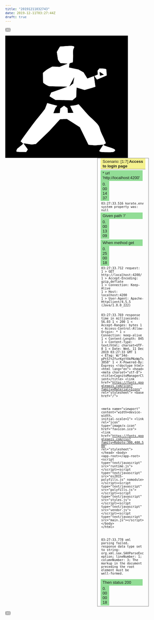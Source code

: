 ```yaml
---
title: "20191211032743"
date: 2019-12-11T03:27:44Z
draft: true
---
```


{{<rawhtml>}}
<!DOCTYPE html>
<html>

<head>
<META http-equiv="Content-Type" content="text/html; charset=UTF-8">

<META content="text/html; charset=UTF-8" http-equiv="Content-Type">

<style>
  body { font-family: sans-serif; font-size: small; } 
  table { border-collapse: collapse; } 
  table td { border: 1px solid gray; padding: 0.1em 0.2em; } 
  .scenario-heading { background-color: #F5F28F; padding: 0.2em 0.5em; border-bottom: 1px solid gray; } 
  .scenario-name { font-weight: bold; padding-left: 0.2em; } 
  .scenario { border: 1px solid gray; margin-bottom: 1em; } 
  .scenario-steps { padding-left: 0.2em; } 
  .scenario-steps-nested { padding-left: 2em; } 
  .step-row { margin: 0.2em 0; } 
  .step-cell { display: inline-block; width: 85%; padding: 0.2em 0.5em; } 
  .time-cell { background-color: #92DD96; display: inline-block; width: 10%; padding: 0.2em 0.5em; } 
  .preformatted { white-space: pre-wrap; font-family: monospace; padding-left: 0.2em; } 
  .passed { background-color: #92DD96; } 
  .failed { background-color: #F2928C; } 
  .skipped { background-color: #f5f28f; } 
  .passed_font { color: #92DD96; font-size: 15px; } 
  .failed_font { color: #F2928C; font-size: 15px; } 
  .skipped_font { color: #f5f28f; font-size: 15px; } 
  .passed_border { display: block; pading: 5px; border: 2px solid #92DD96; } 
  .failed_border { display: block; padding: 5px; border: 2px solid #F2928C; } 
  .skipped_border { display: block; padding: 5px; border: 2px solid #F5F28F; } 
  .sidenav { height: 100%; width: 290px; position: fixed; z-index: 1; top: 0; left: 0; background-color: #000; overflow-x: hidden; padding-top: 20px;} 
  .sidenav a { padding: 6px 6px 6px 16px; text-decoration: none; font-size: 15px; color: #000 !important; display: inline-block; border: 1px solid #111; } 
  .sidenav h2 { color: #fff; padding: 10px; } 
  .sidenav p { padding: 5px; font-size: 13px; } 
  .sidenav a:hover { color: #fff !important; } 
  .panel { position: relative; left: 5px; width: 20px !important; font-weight: 200; } 
  .scenario { margin-left: 300px; padding: 0px 10px; } 
  .accordion { color: blue !important; font-weight: 800; cursor: pointer; transition: 0.4s; text-decoration: underline blue; }
  .accordion_panel { display: none; }
  @media screen and (max-height: 450px) { 
    .sidenav { padding-top: 15px; }                                       
    .sidenav a { font-size: 18px; } 
  }
  .sidenav .svgHolder { width: 100px; height: 100px; }
  .embed img { width: 100%; }
</style>

<title>examples.users.users</title>
<script>window.onload = function() {
  var possibleModes = ['failed', 'skipped', 'passed'];
  var tests = {};
  var modeBorder = {};
  for (var mode of possibleModes) {
    tests[mode] = [];
    modeBorder[mode] = document.createElement('div');
    modeBorder[mode].classList.add(mode+'_border');
  }
  var sidenavDiv = document.createElement('div');
  sidenavDiv.classList.add('sidenav');
  document.body.appendChild(sidenavDiv);
  addKarateLogoToSidebar();
  sidenavDiv.innerHTML += '<h2>Test Suite Navigation</h2>';
  scenarios = document.getElementsByClassName('step-cell');
  for (i = 0; i < scenarios.length; i++) {
    scenarios[i].id = getIdForTest(i);
    scenarios[i].innerHTML = (getTextForTest(i) + ' : ' + scenarios[i].innerHTML);
    var mode = scenarios[i].classList[1];
    tests[mode].push(i);
  }
  for (var mode of possibleModes) {
    buildSidebarVerboseReport(mode);
    buildSidebarAnchors(mode);
    sidenavDiv.appendChild(modeBorder[mode]);
  }
  buildAccordions();

  function addKarateLogoToSidebar() {
    var imgContainer = document.createElement('div');
    sidenavDiv.appendChild(imgContainer);
    imgContainer.classList.add('svgHolder');
    var img = document.getElementsByTagName('svg');
    imgContainer.appendChild(img[0]);
    var box = img[0].getBBox();
    var viewBox = [box.x, box.y, box.width, box.height].join(" ");
    img[0].setAttribute("viewBox", viewBox);
    img[0].style.width = "100px";
    img[0].style.height = "100px";
  }

  function getIdForTest(i) {
    return('test_'+(i+1));
  }

  function getTextForTest(i) {
    return('Test '+(i+1));
  }

  function buildSidebarVerboseReport(mode) {
    var verboseReport = document.createElement('p');
    verboseReport.appendChild(document.createTextNode('# of ' + mode + ' tests: ' + tests[mode].length + '/' + scenarios.length));
    verboseReport.appendChild(document.createElement('br'));
    verboseReport.appendChild(document.createTextNode('('+((tests[mode].length/scenarios.length)*100).toFixed(2) + '%)'));
    verboseReport.classList.add(mode+'_font');
    modeBorder[mode].appendChild(verboseReport);
  }

  function buildSidebarAnchors(mode) {
    var suchTests = tests[mode];
    for (i = 0; i < suchTests.length; i++) {
      anchor = document.createElement('a');
      anchor.setAttribute('href', '#'+getIdForTest(suchTests[i]));
      anchor.appendChild(document.createTextNode(suchTests[i]+1));
      anchor.classList.add('panel');
      anchor.classList.add(mode);
      modeBorder[mode].appendChild(anchor);
      if ((i + 1) % 6 == 0) {
        modeBorder[mode].appendChild(document.createElement('br'));
      }
    }
    modeBorder[mode].appendChild(document.createElement('br'));
  }

  function buildAccordions(){
    var tables = document.getElementsByTagName('table');
    var preformatted = document.getElementsByClassName('preformatted');
    var embeds = document.getElementsByClassName('embed');
    buildAccordionForListOfItems(tables);
    buildAccordionForListOfItems(preformatted);
    buildAccordionForListOfItems(embeds);
    accordions = document.getElementsByClassName("accordion");
    for (i = 0; i < accordions.length; i++) {
        accordions[i].addEventListener("click", function() {
            this.classList.toggle("active");
            var panel = this.nextElementSibling;
            if (panel.style.display === "block") {
                panel.style.display = "none";
            } else {
                panel.style.display = "block";
            }
        });
    }

    function buildAccordionForListOfItems(items) {
      for(i=0;i<items.length;++i){
        items[i].classList.add('accordion_panel');
        step = items[i].previousElementSibling;
        step.classList.add('accordion');
      }      
    }

  }
}
</script>
</head>

<body>

<img>
<svg xmlns="http://www.w3.org/2000/svg" xmlns:xlink="http://www.w3.org/1999/xlink" height="398.65659109991606" id="svg" style="display: block;" version="1.1" width="400">
<g id="svgg">
<path d="M0.000 199.328 L 0.000 398.657 200.000 398.657 L 400.000 398.657 400.000 199.328 L 400.000 0.000 200.000 0.000 L 0.000 0.000 0.000 199.328 M219.702 34.054 C 225.630 35.194,226.037 35.949,223.570 41.235 C 221.114 46.497,221.238 45.307,221.158 64.316 C 221.090 80.267,220.754 86.327,219.888 87.192 C 219.800 87.281,218.053 87.793,216.006 88.330 C 209.236 90.106,209.403 89.894,208.595 97.763 C 208.245 101.164,207.982 103.968,208.010 103.996 C 208.038 104.023,214.982 105.503,223.441 107.285 L 238.822 110.524 247.162 115.223 L 255.503 119.922 261.619 129.986 C 264.983 135.522,267.785 140.050,267.845 140.050 C 267.906 140.050,272.680 138.238,278.454 136.024 C 284.228 133.809,289.005 132.050,289.069 132.114 C 289.225 132.270,294.248 166.657,294.130 166.756 C 293.401 167.371,259.609 177.339,258.795 177.180 C 258.230 177.069,252.175 175.261,245.340 173.161 C 238.505 171.061,232.860 169.392,232.795 169.452 C 232.730 169.513,232.387 176.552,232.033 185.096 C 231.678 193.640,231.353 200.653,231.311 200.682 C 231.269 200.711,228.478 203.021,225.110 205.815 L 218.985 210.896 214.194 210.734 C 211.560 210.644,199.127 210.412,186.566 210.217 L 163.728 209.863 156.339 205.298 C 152.275 202.787,147.930 200.115,146.683 199.361 C 143.942 197.701,143.914 198.548,146.935 191.929 C 148.321 188.894,149.454 186.214,149.454 185.974 C 149.454 185.698,159.360 182.093,176.467 176.144 C 192.144 170.693,203.102 166.718,202.579 166.672 C 200.369 166.478,149.302 165.211,146.579 165.281 C 141.425 165.416,129.815 159.629,124.030 154.042 C 123.383 153.417,122.362 121.981,122.971 121.426 C 130.986 114.118,135.945 110.552,144.637 105.848 L 153.421 101.093 165.534 101.575 C 176.105 101.996,177.770 101.996,178.622 101.571 C 179.158 101.303,185.050 98.847,191.715 96.114 L 203.833 91.143 192.345 90.398 C 186.026 89.988,180.619 89.657,180.328 89.662 C 179.571 89.677,172.268 79.486,171.944 77.963 C 171.801 77.292,170.887 71.436,169.913 64.951 L 168.142 53.159 173.310 44.380 C 177.330 37.552,178.631 35.596,179.164 35.580 C 179.541 35.568,186.348 35.047,194.291 34.421 C 209.638 33.212,214.923 33.136,219.702 34.054 M321.914 107.830 C 325.500 108.175,327.847 108.808,329.021 109.747 C 329.740 110.322,330.117 114.088,330.904 128.568 L 330.982 130.016 315.533 136.548 C 307.036 140.140,299.833 143.159,299.526 143.257 C 298.866 143.468,290.570 131.781,291.060 131.332 C 291.221 131.184,293.619 130.199,296.390 129.141 C 299.160 128.083,301.507 127.170,301.605 127.111 C 301.703 127.052,301.605 124.234,301.387 120.849 C 301.169 117.463,301.083 114.542,301.195 114.358 C 301.308 114.173,302.661 112.475,304.203 110.585 L 307.007 107.149 312.781 107.328 C 315.957 107.427,320.067 107.653,321.914 107.830 M307.750 119.815 C 307.857 120.693,308.128 123.526,308.351 126.113 C 308.575 128.699,308.804 130.873,308.861 130.945 C 309.002 131.122,321.748 127.500,321.731 127.288 C 321.712 127.059,308.151 118.220,307.819 118.220 C 307.673 118.220,307.642 118.938,307.750 119.815 M218.839 146.803 C 215.531 153.156,211.921 160.067,210.818 162.160 L 208.811 165.966 215.358 160.876 L 221.905 155.785 222.095 153.518 C 222.200 152.270,222.908 148.098,223.670 144.247 C 225.806 133.443,225.790 133.452,218.839 146.803 M145.232 222.299 C 149.494 223.573,156.532 225.482,160.873 226.542 C 165.214 227.601,168.947 228.563,169.170 228.680 C 169.430 228.817,168.549 230.099,166.680 232.301 L 163.787 235.709 160.334 244.333 L 156.881 252.957 167.357 252.717 C 173.119 252.585,177.852 252.458,177.875 252.435 C 177.897 252.412,178.243 249.144,178.643 245.172 C 179.304 238.620,179.440 237.889,180.121 237.280 C 180.533 236.910,183.309 234.829,186.289 232.655 L 191.707 228.703 197.391 232.730 L 203.075 236.757 203.671 244.407 C 203.999 248.615,204.290 252.057,204.317 252.057 C 204.344 252.057,208.466 252.010,213.477 251.953 L 222.588 251.850 217.125 240.534 C 214.120 234.311,211.707 229.170,211.762 229.109 C 211.818 229.048,215.391 228.645,219.702 228.212 C 227.032 227.476,227.903 227.315,233.146 225.719 C 236.229 224.781,238.958 224.013,239.210 224.013 C 239.462 224.013,245.932 231.153,253.588 239.878 C 270.484 259.137,270.606 259.266,282.116 270.028 C 302.901 289.463,305.730 293.102,308.774 304.315 C 310.748 311.584,311.586 313.647,318.725 328.799 C 322.431 336.667,325.820 344.482,327.108 348.130 C 328.336 351.609,328.714 350.970,323.684 353.919 C 321.886 354.973,320.412 356.014,320.409 356.232 C 320.389 357.538,324.768 359.358,339.263 364.069 C 357.990 370.156,361.112 372.439,356.742 376.855 C 353.603 380.027,351.415 380.354,333.333 380.349 C 314.818 380.344,309.807 379.808,307.733 377.609 C 306.271 376.058,305.787 377.078,313.374 365.707 C 317.082 360.150,320.067 355.564,320.007 355.515 C 319.948 355.466,313.778 356.006,306.297 356.715 L 292.695 358.004 282.284 357.120 C 276.558 356.634,271.721 356.118,271.537 355.973 C 271.352 355.829,264.938 342.884,257.283 327.208 L 243.366 298.706 222.355 285.350 L 201.343 271.994 192.611 272.195 C 187.809 272.305,182.696 272.487,181.249 272.599 L 178.619 272.803 161.056 292.153 L 143.492 311.503 121.623 332.494 L 99.754 353.484 93.174 354.315 L 86.595 355.145 72.981 353.207 C 65.493 352.141,59.323 351.314,59.271 351.369 C 59.218 351.424,62.415 355.841,66.376 361.185 C 70.337 366.529,73.534 371.068,73.481 371.273 C 73.427 371.477,72.250 373.413,70.865 375.573 L 68.346 379.502 55.080 379.479 C 34.912 379.445,34.513 379.279,37.452 372.145 C 38.856 368.736,39.297 368.246,44.668 364.135 C 53.958 357.025,57.283 354.177,58.122 352.608 C 58.380 352.126,57.726 351.435,54.322 348.590 C 52.060 346.700,50.222 344.912,50.238 344.617 C 50.325 342.927,96.399 280.047,104.324 270.803 C 108.729 265.665,116.189 256.441,120.902 250.305 L 129.471 239.150 132.543 231.330 C 134.232 227.029,135.869 222.716,136.180 221.746 C 136.872 219.589,135.983 219.535,145.232 222.299 " fill="#000000" fill-rule="evenodd" id="path0" stroke="none"></path>
<path d="M155.584 101.323 C 155.907 101.408,156.436 101.408,156.759 101.323 C 157.082 101.239,156.818 101.169,156.171 101.169 C 155.525 101.169,155.260 101.239,155.584 101.323 M164.316 101.659 C 164.639 101.743,165.168 101.743,165.491 101.659 C 165.814 101.574,165.550 101.505,164.903 101.505 C 164.257 101.505,163.992 101.574,164.316 101.659 M173.384 101.995 C 173.707 102.079,174.236 102.079,174.559 101.995 C 174.882 101.910,174.618 101.841,173.971 101.841 C 173.325 101.841,173.060 101.910,173.384 101.995 M122.664 127.288 C 122.664 127.935,122.733 128.199,122.818 127.876 C 122.902 127.552,122.902 127.024,122.818 126.700 C 122.733 126.377,122.664 126.641,122.664 127.288 M123.007 137.196 C 123.010 137.935,123.079 138.197,123.159 137.779 C 123.240 137.362,123.237 136.757,123.153 136.436 C 123.069 136.115,123.003 136.457,123.007 137.196 M123.336 147.103 C 123.336 147.750,123.405 148.014,123.489 147.691 C 123.574 147.368,123.574 146.839,123.489 146.516 C 123.405 146.192,123.336 146.457,123.336 147.103 M145.008 165.141 C 145.426 165.221,146.030 165.218,146.352 165.134 C 146.673 165.050,146.331 164.984,145.592 164.988 C 144.853 164.992,144.590 165.061,145.008 165.141 M157.095 165.476 C 157.510 165.556,158.191 165.556,158.606 165.476 C 159.022 165.396,158.682 165.331,157.851 165.331 C 157.019 165.331,156.679 165.396,157.095 165.476 M169.694 165.816 C 170.204 165.893,170.960 165.891,171.373 165.812 C 171.786 165.732,171.369 165.669,170.445 165.671 C 169.521 165.674,169.183 165.739,169.694 165.816 M182.284 166.148 C 182.699 166.228,183.380 166.228,183.795 166.148 C 184.211 166.068,183.871 166.002,183.039 166.002 C 182.208 166.002,181.868 166.068,182.284 166.148 M194.883 166.488 C 195.393 166.565,196.149 166.563,196.562 166.483 C 196.975 166.404,196.558 166.340,195.634 166.343 C 194.710 166.345,194.372 166.411,194.883 166.488 M231.816 187.406 C 231.816 188.052,231.885 188.317,231.970 187.993 C 232.054 187.670,232.054 187.141,231.970 186.818 C 231.885 186.495,231.816 186.759,231.816 187.406 M176.567 210.150 C 177.163 210.224,178.221 210.225,178.918 210.153 C 179.615 210.080,179.127 210.019,177.834 210.018 C 176.541 210.016,175.971 210.076,176.567 210.150 M196.718 210.486 C 197.314 210.560,198.372 210.561,199.069 210.489 C 199.766 210.416,199.278 210.355,197.985 210.354 C 196.692 210.352,196.122 210.412,196.718 210.486 M216.713 210.820 C 217.224 210.898,217.979 210.895,218.393 210.816 C 218.806 210.736,218.388 210.673,217.464 210.675 C 216.541 210.678,216.203 210.743,216.713 210.820 M206.458 252.132 C 207.054 252.206,208.112 252.207,208.809 252.134 C 209.505 252.062,209.018 252.001,207.725 251.999 C 206.432 251.998,205.861 252.057,206.458 252.132 M166.835 252.798 C 167.250 252.878,167.930 252.878,168.346 252.798 C 168.762 252.718,168.421 252.652,167.590 252.652 C 166.759 252.652,166.419 252.718,166.835 252.798 M271.201 259.950 C 272.297 261.058,273.270 261.965,273.363 261.965 C 273.455 261.965,272.633 261.058,271.537 259.950 C 270.440 258.841,269.467 257.935,269.375 257.935 C 269.282 257.935,270.104 258.841,271.201 259.950 M190.348 272.278 C 190.766 272.358,191.370 272.355,191.692 272.271 C 192.013 272.187,191.671 272.121,190.932 272.125 C 190.193 272.129,189.930 272.198,190.348 272.278 M179.937 272.614 C 180.355 272.694,180.959 272.691,181.280 272.607 C 181.601 272.523,181.259 272.457,180.521 272.461 C 179.782 272.465,179.519 272.533,179.937 272.614 M139.531 315.113 L 138.203 316.541 139.631 315.213 C 140.958 313.978,141.212 313.686,140.958 313.686 C 140.903 313.686,140.261 314.328,139.531 315.113 M130.799 323.510 L 129.471 324.937 130.898 323.609 C 132.226 322.375,132.480 322.082,132.226 322.082 C 132.171 322.082,131.529 322.725,130.799 323.510 M122.066 331.906 L 120.739 333.333 122.166 332.006 C 123.494 330.771,123.748 330.479,123.494 330.479 C 123.439 330.479,122.797 331.121,122.066 331.906 M113.670 339.966 L 112.343 341.394 113.770 340.066 C 115.097 338.832,115.352 338.539,115.098 338.539 C 115.043 338.539,114.400 339.181,113.670 339.966 M104.938 348.363 L 103.610 349.790 105.038 348.462 C 106.365 347.228,106.619 346.935,106.365 346.935 C 106.311 346.935,105.668 347.578,104.938 348.363 M43.254 379.426 C 44.416 379.492,46.229 379.491,47.284 379.425 C 48.339 379.359,47.389 379.305,45.172 379.305 C 42.955 379.306,42.092 379.360,43.254 379.426 M323.510 380.416 C 323.833 380.501,324.362 380.501,324.685 380.416 C 325.008 380.332,324.744 380.263,324.097 380.263 C 323.451 380.263,323.186 380.332,323.510 380.416 " fill="#3e3e3e" fill-rule="evenodd" id="path1" stroke="none"></path>
<path d="M210.501 33.493 C 211.105 33.568,212.012 33.566,212.517 33.489 C 213.021 33.413,212.527 33.352,211.419 33.353 C 210.311 33.355,209.898 33.418,210.501 33.493 M153.568 101.323 C 153.892 101.408,154.421 101.408,154.744 101.323 C 155.067 101.239,154.803 101.169,154.156 101.169 C 153.510 101.169,153.245 101.239,153.568 101.323 M171.369 101.995 C 171.692 102.079,172.221 102.079,172.544 101.995 C 172.867 101.910,172.603 101.841,171.956 101.841 C 171.310 101.841,171.045 101.910,171.369 101.995 M317.300 107.710 C 317.718 107.791,318.323 107.788,318.644 107.703 C 318.965 107.619,318.623 107.554,317.884 107.557 C 317.145 107.561,316.883 107.630,317.300 107.710 M122.671 125.105 C 122.674 125.844,122.743 126.107,122.824 125.689 C 122.904 125.271,122.901 124.666,122.817 124.345 C 122.733 124.024,122.667 124.366,122.671 125.105 M123.000 135.013 C 123.000 135.659,123.069 135.924,123.153 135.600 C 123.238 135.277,123.238 134.748,123.153 134.425 C 123.069 134.102,123.000 134.366,123.000 135.013 M123.342 144.920 C 123.346 145.659,123.415 145.922,123.495 145.504 C 123.576 145.086,123.573 144.482,123.489 144.161 C 123.404 143.840,123.339 144.181,123.342 144.920 M147.355 165.140 C 147.771 165.221,148.451 165.221,148.866 165.140 C 149.282 165.060,148.942 164.995,148.111 164.995 C 147.280 164.995,146.940 165.060,147.355 165.140 M159.782 165.476 C 160.197 165.556,160.877 165.556,161.293 165.476 C 161.709 165.396,161.369 165.331,160.537 165.331 C 159.706 165.331,159.366 165.396,159.782 165.476 M172.544 165.812 C 172.960 165.892,173.640 165.892,174.055 165.812 C 174.471 165.732,174.131 165.667,173.300 165.667 C 172.469 165.667,172.128 165.732,172.544 165.812 M185.143 166.152 C 185.654 166.229,186.409 166.227,186.822 166.147 C 187.235 166.068,186.818 166.005,185.894 166.007 C 184.971 166.010,184.633 166.075,185.143 166.152 M197.733 166.484 C 198.149 166.564,198.829 166.564,199.244 166.484 C 199.660 166.404,199.320 166.338,198.489 166.338 C 197.657 166.338,197.317 166.404,197.733 166.484 M232.152 177.330 C 232.152 177.976,232.221 178.241,232.305 177.918 C 232.390 177.594,232.390 177.065,232.305 176.742 C 232.221 176.419,232.152 176.683,232.152 177.330 M231.480 193.787 C 231.480 194.433,231.549 194.698,231.634 194.374 C 231.718 194.051,231.718 193.522,231.634 193.199 C 231.549 192.876,231.480 193.140,231.480 193.787 M181.108 210.152 C 181.801 210.225,182.935 210.225,183.627 210.152 C 184.320 210.080,183.753 210.021,182.368 210.021 C 180.982 210.021,180.416 210.080,181.108 210.152 M201.259 210.488 C 201.952 210.561,203.086 210.561,203.778 210.488 C 204.471 210.416,203.904 210.356,202.519 210.356 C 201.134 210.356,200.567 210.416,201.259 210.488 M210.999 252.134 C 211.692 252.206,212.825 252.206,213.518 252.134 C 214.211 252.061,213.644 252.002,212.259 252.002 C 210.873 252.002,210.306 252.061,210.999 252.134 M169.525 252.798 C 169.943 252.879,170.548 252.876,170.869 252.792 C 171.190 252.708,170.848 252.642,170.109 252.646 C 169.370 252.649,169.108 252.718,169.525 252.798 M157.767 253.134 C 158.182 253.214,158.862 253.214,159.278 253.134 C 159.694 253.054,159.353 252.988,158.522 252.988 C 157.691 252.988,157.351 253.054,157.767 253.134 M198.409 271.942 C 198.826 272.022,199.431 272.019,199.752 271.935 C 200.073 271.851,199.731 271.785,198.992 271.789 C 198.254 271.793,197.991 271.862,198.409 271.942 M187.997 272.278 C 188.415 272.358,189.020 272.355,189.341 272.271 C 189.662 272.187,189.320 272.121,188.581 272.125 C 187.842 272.129,187.579 272.198,187.997 272.278 M141.876 312.762 L 140.890 313.854 141.982 312.867 C 142.999 311.948,143.227 311.671,142.968 311.671 C 142.910 311.671,142.419 312.162,141.876 312.762 M133.144 321.159 L 132.158 322.250 133.249 321.264 C 134.267 320.344,134.495 320.067,134.236 320.067 C 134.178 320.067,133.687 320.558,133.144 321.159 M124.412 329.555 L 123.426 330.647 124.517 329.660 C 125.535 328.741,125.763 328.463,125.504 328.463 C 125.446 328.463,124.955 328.955,124.412 329.555 M116.016 337.615 L 115.029 338.707 116.121 337.721 C 117.138 336.801,117.367 336.524,117.107 336.524 C 117.050 336.524,116.558 337.015,116.016 337.615 M107.284 346.012 L 106.297 347.103 107.389 346.117 C 108.406 345.197,108.635 344.920,108.375 344.920 C 108.317 344.920,107.826 345.411,107.284 346.012 M50.979 379.426 C 52.140 379.492,53.954 379.491,55.009 379.425 C 56.064 379.359,55.113 379.305,52.897 379.305 C 50.680 379.306,49.817 379.360,50.979 379.426 M325.693 380.422 C 326.108 380.502,326.788 380.502,327.204 380.422 C 327.620 380.342,327.280 380.276,326.448 380.276 C 325.617 380.276,325.277 380.342,325.693 380.422 M340.974 380.416 C 341.297 380.501,341.826 380.501,342.149 380.416 C 342.473 380.332,342.208 380.263,341.562 380.263 C 340.915 380.263,340.651 380.332,340.974 380.416 " fill="#7c7c7c" fill-rule="evenodd" id="path2" stroke="none"></path>
<path d="M220.746 50.378 C 220.746 51.209,220.812 51.549,220.892 51.134 C 220.972 50.718,220.972 50.038,220.892 49.622 C 220.812 49.207,220.746 49.547,220.746 50.378 M221.075 57.263 C 221.079 58.002,221.148 58.264,221.228 57.847 C 221.309 57.429,221.306 56.824,221.222 56.503 C 221.137 56.182,221.072 56.524,221.075 57.263 M221.075 73.048 C 221.079 73.787,221.148 74.049,221.228 73.632 C 221.309 73.214,221.306 72.609,221.222 72.288 C 221.137 71.967,221.072 72.309,221.075 73.048 M160.457 101.665 C 160.875 101.745,161.480 101.742,161.801 101.658 C 162.122 101.574,161.780 101.508,161.041 101.512 C 160.302 101.516,160.040 101.585,160.457 101.665 M169.189 102.001 C 169.607 102.081,170.212 102.078,170.533 101.994 C 170.854 101.910,170.512 101.844,169.773 101.848 C 169.034 101.852,168.772 101.920,169.189 102.001 M313.944 107.716 C 314.548 107.791,315.454 107.789,315.959 107.713 C 316.464 107.636,315.970 107.575,314.861 107.577 C 313.753 107.579,313.340 107.641,313.944 107.716 M122.664 122.922 C 122.664 123.568,122.733 123.833,122.818 123.510 C 122.902 123.186,122.902 122.657,122.818 122.334 C 122.733 122.011,122.664 122.275,122.664 122.922 M123.013 132.662 C 123.013 133.493,123.079 133.833,123.159 133.417 C 123.239 133.002,123.239 132.322,123.159 131.906 C 123.079 131.490,123.013 131.830,123.013 132.662 M123.342 142.569 C 123.346 143.308,123.415 143.571,123.495 143.153 C 123.576 142.735,123.573 142.131,123.489 141.810 C 123.404 141.489,123.339 141.830,123.342 142.569 M123.620 152.373 C 123.606 153.147,123.713 153.855,123.859 153.945 C 124.005 154.035,124.070 153.553,124.003 152.873 C 123.819 151.015,123.650 150.793,123.620 152.373 M150.210 165.144 C 150.718 165.221,151.549 165.221,152.057 165.144 C 152.565 165.067,152.149 165.004,151.134 165.004 C 150.118 165.004,149.702 165.067,150.210 165.144 M162.636 165.480 C 163.144 165.557,163.976 165.557,164.484 165.480 C 164.992 165.403,164.576 165.340,163.560 165.340 C 162.544 165.340,162.128 165.403,162.636 165.480 M175.399 165.816 C 175.907 165.893,176.738 165.893,177.246 165.816 C 177.754 165.739,177.338 165.676,176.322 165.676 C 175.306 165.676,174.891 165.739,175.399 165.816 M188.166 166.152 C 188.676 166.229,189.432 166.227,189.845 166.147 C 190.258 166.068,189.840 166.005,188.917 166.007 C 187.993 166.010,187.655 166.075,188.166 166.152 M200.588 166.487 C 201.096 166.564,201.927 166.564,202.435 166.487 C 202.943 166.410,202.527 166.347,201.511 166.347 C 200.495 166.347,200.080 166.410,200.588 166.487 M232.152 175.315 C 232.152 175.961,232.221 176.226,232.305 175.903 C 232.390 175.579,232.390 175.050,232.305 174.727 C 232.221 174.404,232.152 174.668,232.152 175.315 M231.823 183.543 C 231.826 184.282,231.895 184.545,231.976 184.127 C 232.056 183.709,232.053 183.105,231.969 182.784 C 231.885 182.463,231.819 182.804,231.823 183.543 M231.480 191.772 C 231.480 192.418,231.549 192.683,231.634 192.359 C 231.718 192.036,231.718 191.507,231.634 191.184 C 231.549 190.861,231.480 191.125,231.480 191.772 M165.491 209.818 C 166.276 209.888,167.561 209.888,168.346 209.818 C 169.131 209.747,168.489 209.689,166.919 209.689 C 165.348 209.689,164.706 209.747,165.491 209.818 M185.987 210.154 C 186.777 210.225,187.986 210.224,188.674 210.152 C 189.362 210.080,188.715 210.022,187.238 210.023 C 185.760 210.024,185.197 210.083,185.987 210.154 M206.138 210.490 C 206.928 210.561,208.137 210.560,208.825 210.488 C 209.513 210.415,208.866 210.357,207.389 210.359 C 205.911 210.360,205.348 210.419,206.138 210.490 M215.869 252.135 C 216.654 252.206,217.939 252.206,218.724 252.135 C 219.509 252.064,218.866 252.007,217.296 252.007 C 215.726 252.007,215.084 252.064,215.869 252.135 M172.045 252.802 C 172.555 252.879,173.311 252.877,173.724 252.797 C 174.137 252.718,173.720 252.654,172.796 252.657 C 171.872 252.659,171.534 252.725,172.045 252.802 M160.626 253.138 C 161.136 253.215,161.892 253.213,162.305 253.133 C 162.718 253.053,162.301 252.990,161.377 252.993 C 160.453 252.995,160.115 253.061,160.626 253.138 M195.718 271.941 C 196.134 272.022,196.814 272.022,197.229 271.941 C 197.645 271.861,197.305 271.796,196.474 271.796 C 195.642 271.796,195.302 271.861,195.718 271.941 M185.306 272.277 C 185.722 272.357,186.402 272.357,186.818 272.277 C 187.233 272.197,186.893 272.132,186.062 272.132 C 185.231 272.132,184.891 272.197,185.306 272.277 M293.871 281.612 C 295.989 283.736,297.798 285.474,297.890 285.474 C 297.982 285.474,296.325 283.736,294.207 281.612 C 292.088 279.488,290.280 277.750,290.187 277.750 C 290.095 277.750,291.752 279.488,293.871 281.612 M135.684 318.556 C 134.869 319.387,134.277 320.067,134.369 320.067 C 134.461 320.067,135.204 319.387,136.020 318.556 C 136.836 317.725,137.428 317.045,137.335 317.045 C 137.243 317.045,136.500 317.725,135.684 318.556 M126.952 326.952 C 126.136 327.783,125.544 328.463,125.637 328.463 C 125.729 328.463,126.472 327.783,127.288 326.952 C 128.104 326.121,128.696 325.441,128.603 325.441 C 128.511 325.441,127.768 326.121,126.952 326.952 M118.372 335.264 L 117.045 336.692 118.472 335.364 C 119.799 334.130,120.054 333.837,119.799 333.837 C 119.745 333.837,119.102 334.479,118.372 335.264 M109.824 343.409 C 109.008 344.240,108.416 344.920,108.508 344.920 C 108.601 344.920,109.344 344.240,110.160 343.409 C 110.975 342.578,111.567 341.898,111.475 341.898 C 111.383 341.898,110.639 342.578,109.824 343.409 M101.092 351.805 C 100.276 352.636,99.684 353.317,99.776 353.317 C 99.869 353.317,100.612 352.636,101.427 351.805 C 102.243 350.974,102.835 350.294,102.743 350.294 C 102.650 350.294,101.907 350.974,101.092 351.805 M58.858 379.426 C 60.105 379.491,62.145 379.491,63.392 379.426 C 64.639 379.362,63.619 379.309,61.125 379.309 C 58.631 379.309,57.611 379.362,58.858 379.426 M330.898 380.435 C 332.699 380.495,335.647 380.495,337.448 380.435 C 339.249 380.375,337.775 380.325,334.173 380.325 C 330.571 380.325,329.097 380.375,330.898 380.435 " fill="#b3b3b3" fill-rule="evenodd" id="path3" stroke="none"></path>
<path d="M193.022 34.729 C 185.120 35.341,178.605 35.901,178.543 35.973 C 177.227 37.504,168.507 53.111,168.553 53.851 C 168.586 54.376,169.442 60.238,170.456 66.876 L 172.299 78.947 175.863 83.890 C 177.824 86.609,179.529 88.945,179.652 89.082 C 179.776 89.219,184.783 89.639,190.778 90.014 C 206.633 91.007,206.484 90.300,192.084 96.182 C 185.355 98.930,179.395 101.428,178.841 101.731 C 177.915 102.238,176.843 102.246,165.575 101.828 L 153.317 101.372 144.677 106.062 C 136.091 110.723,135.996 110.786,129.479 116.249 L 122.922 121.746 122.935 125.105 C 122.972 134.712,123.872 153.570,124.313 153.984 C 128.558 157.969,142.738 165.901,144.106 165.056 C 144.532 164.792,202.044 166.218,203.273 166.522 C 204.006 166.704,198.626 168.687,177.146 176.154 L 150.096 185.558 147.298 191.649 L 144.500 197.741 154.101 203.680 L 163.703 209.619 191.371 210.105 L 219.038 210.591 224.968 205.660 C 228.230 202.948,230.960 200.680,231.035 200.620 C 231.110 200.560,231.444 193.822,231.779 185.646 C 232.113 177.470,232.430 170.382,232.482 169.894 L 232.578 169.007 245.676 173.030 C 252.880 175.243,259.076 177.057,259.446 177.061 C 260.221 177.070,293.224 166.947,293.649 166.570 C 293.937 166.315,289.255 133.026,288.870 132.592 C 288.754 132.461,283.976 134.150,278.251 136.345 C 272.526 138.541,267.738 140.234,267.610 140.110 C 267.482 139.985,264.669 135.427,261.357 129.981 L 255.337 120.080 246.959 115.372 L 238.582 110.663 223.239 107.473 L 207.897 104.282 207.895 103.283 C 207.888 100.076,209.021 91.470,209.527 90.896 C 210.426 89.873,212.898 88.810,216.289 87.989 C 218.044 87.564,219.578 87.067,219.698 86.884 C 220.702 85.352,221.489 70.409,221.117 59.950 C 220.648 46.793,220.662 46.678,223.413 41.065 C 225.309 37.198,225.345 36.295,223.644 35.415 C 219.813 33.434,212.001 33.259,193.022 34.729 M304.171 110.885 L 301.206 114.609 301.617 120.799 C 301.859 124.432,301.904 127.097,301.728 127.251 C 301.563 127.395,299.059 128.402,296.163 129.489 L 290.899 131.466 291.995 132.987 C 292.598 133.824,294.410 136.436,296.022 138.791 C 297.635 141.146,299.078 143.073,299.229 143.073 C 299.498 143.073,330.520 130.045,330.715 129.850 C 330.822 129.743,329.943 115.677,329.614 112.226 L 329.411 110.095 327.678 109.307 C 325.553 108.340,322.079 107.907,314.358 107.643 C 311.125 107.532,308.178 107.379,307.809 107.301 C 307.285 107.191,306.484 107.980,304.171 110.885 M315.029 122.527 C 322.759 127.584,322.255 127.228,322.018 127.464 C 321.744 127.738,308.920 131.367,308.768 131.214 C 308.661 131.107,307.338 118.904,307.311 117.780 C 307.303 117.449,306.716 117.088,315.029 122.527 M225.255 136.471 C 225.146 137.643,224.531 141.232,223.889 144.448 C 223.247 147.663,222.546 151.578,222.332 153.148 C 222.118 154.718,221.918 156.025,221.887 156.052 C 220.617 157.170,208.771 166.230,208.688 166.147 C 208.530 165.989,225.029 134.341,225.270 134.341 C 225.371 134.341,225.364 135.300,225.255 136.471 M136.898 220.278 C 136.834 220.393,136.522 221.318,136.206 222.334 C 135.889 223.350,134.280 227.586,132.629 231.746 L 129.629 239.312 120.983 250.554 C 116.229 256.738,108.764 265.965,104.395 271.059 C 97.105 279.560,75.110 309.406,50.810 343.770 L 50.080 344.803 54.427 348.411 C 58.041 351.411,58.721 352.117,58.460 352.604 C 57.814 353.811,53.028 358.008,47.019 362.636 C 43.602 365.268,40.403 367.761,39.910 368.177 C 38.625 369.262,36.542 374.459,36.674 376.252 C 36.886 379.139,37.077 379.177,51.554 379.177 C 58.426 379.177,64.940 379.269,66.030 379.381 L 68.010 379.585 70.613 375.538 C 72.045 373.312,73.216 371.331,73.216 371.135 C 73.216 370.940,69.959 366.380,65.977 361.002 C 61.996 355.624,58.797 351.167,58.868 351.096 C 58.939 351.025,65.256 351.863,72.907 352.958 L 86.818 354.949 93.143 354.144 L 99.467 353.338 101.491 351.464 C 124.143 330.493,144.356 310.255,161.277 291.604 C 176.058 275.312,178.859 272.376,179.621 272.377 C 180.116 272.377,185.156 272.213,190.821 272.011 L 201.121 271.644 221.887 284.806 C 233.309 292.045,242.909 298.217,243.222 298.522 C 243.534 298.827,249.995 311.763,257.578 327.270 C 265.161 342.776,271.479 355.576,271.619 355.715 C 271.758 355.853,276.456 356.372,282.059 356.866 L 292.246 357.766 305.655 356.525 C 313.030 355.843,319.406 355.329,319.824 355.384 C 320.589 355.484,327.792 351.529,327.792 351.009 C 327.792 349.585,324.083 340.831,317.424 326.536 C 311.162 313.096,310.362 311.097,308.644 304.615 C 305.661 293.363,302.778 289.662,281.444 269.692 C 270.035 259.013,270.832 259.857,253.610 240.240 C 245.796 231.340,239.227 224.117,239.013 224.189 C 231.190 226.831,227.008 227.750,219.647 228.447 C 215.491 228.841,212.054 229.187,212.010 229.216 C 211.965 229.245,214.355 234.299,217.320 240.446 C 220.285 246.594,222.614 251.721,222.495 251.840 C 222.376 251.960,218.173 252.057,213.154 252.057 L 204.030 252.057 203.470 245.172 C 203.161 241.385,202.897 237.972,202.882 237.587 C 202.847 236.685,192.016 228.862,191.360 229.264 C 190.165 229.996,179.982 237.568,179.803 237.857 C 179.689 238.042,179.275 241.338,178.883 245.182 C 178.491 249.026,178.074 252.266,177.958 252.382 C 177.684 252.654,157.173 253.338,156.917 253.083 C 156.811 252.977,158.282 248.981,160.186 244.203 L 163.648 235.515 166.467 232.210 L 169.287 228.904 159.118 226.310 C 153.526 224.883,146.265 222.895,142.983 221.892 C 139.700 220.889,136.962 220.162,136.898 220.278 M313.406 365.995 C 306.237 376.762,306.676 375.875,307.788 377.333 C 309.368 379.404,312.860 379.835,330.068 380.080 C 349.524 380.357,353.407 379.886,356.373 376.888 C 360.619 372.598,357.645 370.228,341.562 365.086 C 327.249 360.511,322.338 358.614,320.543 356.969 L 319.843 356.327 313.406 365.995 " fill="#ffffff" fill-rule="evenodd" id="path4" stroke="none"></path>
</g>
</svg>
</img><div>
<div class="scenario">
<div class="scenario-heading">
<span class="scenario-keyword">Scenario: [1:7]</span><span class="scenario-name">Access to login page</span>
</div>
<div class="step-row">
<div class="step-cell passed">* url 'http://localhost:4200'</div>
<div class="time-cell passed">0.001437</div>
</div>
<div class="preformatted">03:27:33.516 karate.env system property was: null</div>
<div class="step-row">
<div class="step-cell passed">Given path '/'</div>
<div class="time-cell passed">0.001309</div>
</div>
<div class="step-row">
<div class="step-cell passed">When method get</div>
<div class="time-cell passed">0.250018</div>
</div>
<div class="preformatted">03:27:33.712 request:
1 &gt; GET http://localhost:4200/
1 &gt; Accept-Encoding: gzip,deflate
1 &gt; Connection: Keep-Alive
1 &gt; Host: localhost:4200
1 &gt; User-Agent: Apache-HttpClient/4.5.5 (Java/1.8.0_222)

03:27:33.769 response time in milliseconds: 56.03
1 &lt; 200
1 &lt; Accept-Ranges: bytes
1 &lt; Access-Control-Allow-Origin: *
1 &lt; Connection: keep-alive
1 &lt; Content-Length: 845
1 &lt; Content-Type: text/html; charset=UTF-8
1 &lt; Date: Wed, 11 Dec 2019 03:27:33 GMT
1 &lt; ETag: W/"34d-pPt57+ZfurKgtYXkPNzWpTs38S8"
1 &lt; X-Powered-By: Express
&lt;!doctype html&gt;
&lt;html lang="en"&gt;
&lt;head&gt;
  &lt;meta charset="utf-8"&gt;
  &lt;title&gt;CognitoManagerClient&lt;/title&gt;
  &lt;link href="https://fonts.googleapis.com/icon?family=Material+Icons" rel="stylesheet"&gt;
  &lt;base href="/"&gt;

  &lt;meta name="viewport" content="width=device-width, initial-scale=1"&gt;
  &lt;link rel="icon" type="image/x-icon" href="favicon.ico"&gt;
  &lt;link href="https://fonts.googleapis.com/css?family=Roboto:300,400,500" rel="stylesheet"&gt;
&lt;/head&gt;
&lt;body&gt;
  &lt;app-root&gt;&lt;/app-root&gt;
&lt;script type="text/javascript" src="runtime.js"&gt;&lt;/script&gt;&lt;script type="text/javascript" src="es2015-polyfills.js" nomodule&gt;&lt;/script&gt;&lt;script type="text/javascript" src="polyfills.js"&gt;&lt;/script&gt;&lt;script type="text/javascript" src="styles.js"&gt;&lt;/script&gt;&lt;script type="text/javascript" src="vendor.js"&gt;&lt;/script&gt;&lt;script type="text/javascript" src="main.js"&gt;&lt;/script&gt;&lt;/body&gt;
&lt;/html&gt;


03:27:33.778 xml parsing failed, response data type set to string: org.xml.sax.SAXParseException; lineNumber: 1; columnNumber: 3; The markup in the document preceding the root element must be well-formed.</div>
<div class="step-row">
<div class="step-cell passed">Then status 200</div>
<div class="time-cell passed">0.000018</div>
</div>
</div>
</div>
</body>

</html>
{{</rawhtml>}}
